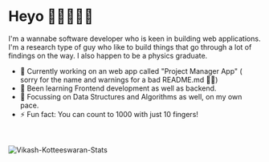 # Heyo 👋👋👋👋👋

<!--
**vikash-kotteeswaran/vikash-kotteeswaran** is a ✨ _special_ ✨ repository because its `README.md` (this file) appears on your GitHub profile.

Here are some ideas to get you started:

- 🔭 I’m currently working on ...
- 🌱 I’m currently learning ...
- 👯 I’m looking to collaborate on ...
- 🤔 I’m looking for help with ...
- 💬 Ask me about ...
- 📫 How to reach me: ...
- 😄 Pronouns: ...
- ⚡ Fun fact: ...
-->

I'm a wannabe software developer who is keen in building web applications. I'm a research type of guy who like to build things that go through a lot of findings on the way. I also happen to be a physics graduate.

- 🔭 Currently working on an web app called "Project Manager App" ( sorry for the name and warnings for a bad README.md 🤦🤦)
- 🌱 Been learning Frontend development as well as backend. 
- 🌱 Focussing on Data Structures and Algorithms as well, on my own pace.
- ⚡ Fun fact: You can count to 1000 with just 10 fingers! 

<br><br>
![Vikash-Kotteeswaran-Stats](https://github-readme-stats.vercel.app/api?username=vikash-kotteeswaran&show_icons=true&count_private=true&theme=react)
